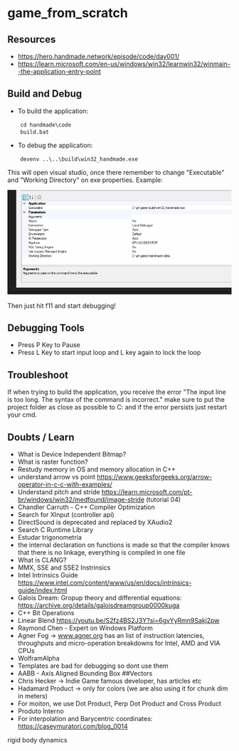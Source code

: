 # game_from_scratch

## Resources

* https://hero.handmade.network/episode/code/day001/
* https://learn.microsoft.com/en-us/windows/win32/learnwin32/winmain--the-application-entry-point

## Build and Debug

* To build the application:

```
    cd handmade\code
    build.bat
```

* To debug the application:

```
    devenv ..\..\build\win32_handmade.exe
```

This will open visual studio, once there remember to change "Executable" and "Working Directory" on exe properties. Example:

![alt text](./docs/exe_properties.jpg)

Then just hit f11 and start debugging!

## Debugging Tools
* Press P Key to Pause
* Press L Key to start input loop and L key again to lock the loop

## Troubleshoot

If when trying to build the application, you receive the error "The input line is too long. The syntax of the command is incorrect." make sure to put the project folder as close as possible to C: and if the error persists just restart your cmd.


## Doubts / Learn

* What is Device Independent Bitmap?
* What is raster function?
* Restudy memory in OS and memory allocation in C++
* understand arrow vs point https://www.geeksforgeeks.org/arrow-operator-in-c-c-with-examples/
* Understand pitch and stride https://learn.microsoft.com/pt-br/windows/win32/medfound/image-stride (tutorial 04)
* Chandler Carruth - C++ Compiler Optimization
* Search for XInput (controller api)
* DirectSound is deprecated and replaced by XAudio2
* Search C Runtime Library
* Estudar trigonometria
* the internal declaration on functions is made so that the compiler knows that there is no linkage, everything is compiled in one file
* What is CLANG?
* MMX, SSE and SSE2 Instrinsics
* Intel Intrinsics Guide https://www.intel.com/content/www/us/en/docs/intrinsics-guide/index.html
* Galois Dream: Gropup theory and differential equations:  https://archive.org/details/galoisdreamgroup0000kuga
* C++ Bit Operations
* Linear Blend https://youtu.be/S2fz4BS2J3Y?si=6gvYyRmn9Sakj2pw
* Raymond Chen - Expert on Windows Platform
* Agner Fog -> www.agner.org has an list of instruction latencies, throughputs and micro-operation breakdowns for Intel, AMD and VIA CPUs
* WolframAlpha
* Templates are bad for debugging so dont use them
* AABB - Axis Aligned Bounding Box
##Vectors
* Chris Hecker -> Indie Game famous developer, has articles etc
* Hadamard Product -> only for colors (we are also using it for chunk dim in meters)
* For moiton, we use Dot Product, Perp Dot Product and Cross Product
* Produto Interno
* For interpolation and Barycentric coordinates: https://caseymuratori.com/blog_0014

rigid body dynamics
